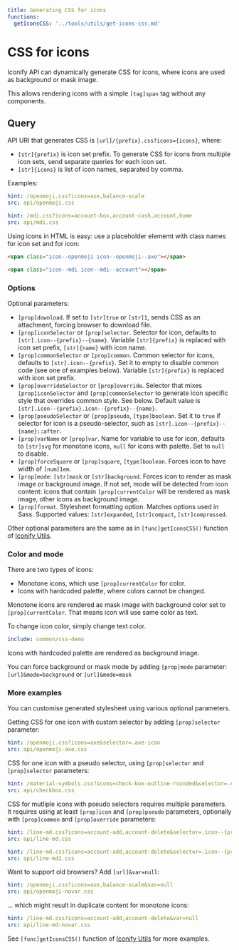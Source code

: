 ```yaml
title: Generating CSS for icons
functions:
  getIconsCSS: '../tools/utils/get-icons-css.md'
```

# CSS for icons

Iconify API can dynamically generate CSS for icons, where icons are used as background or mask image.

This allows rendering icons with a simple `[tag]span` tag without any components.

## Query

API URI that generates CSS is `[url]/{prefix}.css?icons={icons}`, where:

- `[str]{prefix}` is icon set prefix. To generate CSS for icons from multiple icon sets, send separate queries for each icon set.
- `[str]{icons}` is list of icon names, separated by comma.

Examples:

```yaml
hint: /openmoji.css?icons=axe,balance-scale
src: api/openmoji.css
```

```yaml
hint: /mdi.css?icons=account-box,account-cash,account,home
src: api/mdi.css
```

Using icons in HTML is easy: use a placeholder elememt with class names for icon set and for icon:

```html
<span class="icon--openmoji icon--openmoji--axe"></span>
```

```html
<span class="icon--mdi icon--mdi--account"></span>
```

### Options

Optional parameters:

- `[prop]download`. If set to `[str]true` or `[str]1`, sends CSS as an attachment, forcing browser to download file.
- `[prop]iconSelector` or `[prop]selector`. Selector for icon, defaults to `[str].icon--{prefix}--{name}`. Variable `[str]{prefix}` is replaced with icon set prefix, `[str]{name}` with icon name.
- `[prop]commonSelector` or `[prop]common`. Common selector for icons, defaults to `[str].icon--{prefix}`. Set it to empty to disable common code (see one of examples below). Variable `[str]{prefix}` is replaced with icon set prefix.
- `[prop]overrideSelector` or `[prop]override`. Selector that mixes `[prop]iconSelector` and `[prop]commonSelector` to generate icon specific style that overrides common style. See below. Default value is `[str].icon--{prefix}.icon--{prefix}--{name}`.
- `[prop]pseudoSelector` or `[prop]pseudo`, `[type]boolean`. Set it to `true` if selector for icon is a pseudo-selector, such as `[str].icon--{prefix}--{name}::after`.
- `[prop]varName` or `[prop]var`. Name for variable to use for icon, defaults to `[str]svg` for monotone icons, `null` for icons with palette. Set to `null` to disable.
- `[prop]forceSquare` or `[prop]square`, `[type]boolean`. Forces icon to have width of `[num]1em`.
- `[prop]mode`: `[str]mask` or `[str]background`. Forces icon to render as mask image or background image. If not set, mode will be detected from icon content: icons that contain `[prop]currentColor` will be rendered as mask image, other icons as background image.
- `[prop]format`. Stylesheet formatting option. Matches options used in Sass. Supported values: `[str]expanded`, `[str]compact`, `[str]compressed`.

Other optional parameters are the same as in `[func]getIconsCSS()` function of [Iconify Utils](../tools/utils/index.md).

### Color and mode

There are two types of icons:

- Monotone icons, which use `[prop]currentColor` for color.
- Icons with hardcoded palette, where colors cannot be changed.

Monotone icons are rendered as mask image with background color set to `[prop]currentColor`. That means icon will use same color as text.

To change icon color, simply change text color.

```yaml
include: common/css-demo
```

Icons with hardcoded palette are rendered as background image.

You can force background or mask mode by adding `[prop]mode` parameter: `[url]&mode=background` or `[url]&mode=mask`

### More examples

You can customise generated stylesheet using various optional parameters.

Getting CSS for one icon with custom selector by adding `[prop]selector` parameter:

```yaml
hint: /openmoji.css?icons=axe&selector=.axe-icon
src: api/openmoji-axe.css
```

CSS for one icon with a pseudo selector, using `[prop]selector` and `[prop]selector` parameters:

```yaml
hint: /material-symbols.css?icons=check-box-outline-rounded&selector=.checkbox-checked::after&pseudo=1
src: api/checkbox.css
```

CSS for mutliple icons with pseudo selectors requires multiple parameters. It requires using at least `[prop]icon` and `[prop]pseudo` parameters, optionally with `[prop]common` and `[prop]override` parameters:

```yaml
hint: /line-md.css?icons=account-add,account-delete&selector=.icon--{prefix}--{name}::after&pseudo=1
src: api/line-md.css
```

```yaml
hint: /line-md.css?icons=account-add,account-delete&selector=.icon--{prefix}--{name}::after&common=.icon--{prefix}::after&override=.icon--{prefix}.icon--{prefix}--{name}::after&pseudo=1
src: api/line-md2.css
```

Want to support old browsers? Add `[url]&var=null`:

```yaml
hint: /openmoji.css?icons=axe,balance-scale&var=null
src: api/openmoji-novar.css
```

... which might result in duplicate content for monotone icons:

```yaml
hint: /line-md.css?icons=account-add,account-delete&var=null
src: api/line-md-novar.css
```

See `[func]getIconsCSS()` function of [Iconify Utils](../tools/utils/index.md) for more examples.
